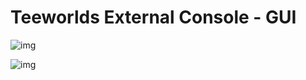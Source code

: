 Teeworlds External Console - GUI
================================

![img](http://37.221.194.71/img/twec0.png)

![img](http://37.221.194.71/img/twec1.png)
